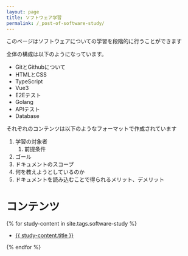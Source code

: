 ```yaml
---
layout: page
title: ソフトウェア学習
permalink: /_post-of-software-study/
---
```


このページはソフトウェアについての学習を段階的に行うことができます

全体の構成は以下のようになっています。

- GitとGithubについて
- HTMLとCSS
- TypeScript
- Vue3
- E2Eテスト
- Golang
- APIテスト
- Database

それぞれのコンテンツは以下のようなフォーマットで作成されています
1. 学習の対象者
   1. 前提条件 
2. ゴール
3. ドキュメントのスコープ 
4. 何を教えようとしているのか 
5. ドキュメントを読み込むことで得られるメリット、デメリット

<h1>コンテンツ</h1>
<!-- タグでソフトウェア学習を設定したPOSTだけここのコンテンツで表示される様に設定している -->
{% for study-content in site.tags.software-study %}
  <ul>
   <li><a href="{{ study-content.url }}">{{ study-content.title }}</a></li>
  </ul>
{% endfor %}